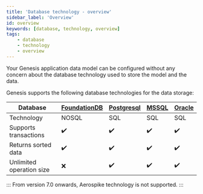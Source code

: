```yaml
---
title: 'Database technology - overview'
sidebar_label: 'Overview'
id: overview
keywords: [database, technology, overview]
tags:
    - database
    - technology
    - overview
---
```


Your Genesis application data model can be configured without any concern about the database technology used to store the model and the data.

Genesis supports the following database technologies for the data storage:

| Database | [FoundationDB](../../../database/database-technology/foundationdb/) | [Postgresql](../../../database/database-technology/sql/#postgresql) | [MSSQL](../../../database/database-technology/sql/#ms-sql) | [Oracle](../../../database/database-technology/sql/#oracle) |
| --- | --- | --- | ---------------------------------------------------|-----------------------------------------------------|
| Technology | NOSQL | SQL | SQL                                               | SQL                                                 |
| Supports transactions | ✔️ | ✔️ | ✔️                                                | ✔️                                                  |
| Returns sorted data | ✔️ | ✔️ | ✔️                                                | ✔️                                                  |
| Unlimited operation size | ❌ | ✔️ | ✔️                                                | ✔️                                                  |

:::
From version 7.0 onwards, Aerospike technology is not supported.
:::
